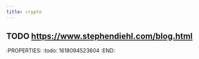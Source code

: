 ```yaml
---
title: crypto
---
```


## TODO https://www.stephendiehl.com/blog.html
:PROPERTIES:
:todo: 1618094523604
:END:
